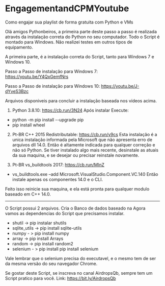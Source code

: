 # EngagementandCPMYoutube
Como engajar sua playlist de forma gratuita com Python e VMs

Olá amigos Pythonbeiros, a primeira parte deste passo a passo é realizada através da instalação correta do Python no seu computador.
Todo o Script é montado para Windows. Não realizei testes em outros tipos de equipamento.

A primeira parte, é a instalação correta do Script, tanto para Windows 7 e Windows 10.

Passo a Passo de instalação para Windows 7: https://youtu.be/Y4QxGemfNrs

Passo a Passo de instalação para Windows 10: https://youtu.be/J-dYveS3Bzc

Arquivos disponiveis para concluir a instalação baseada nos vídeos acima.
1. Python 3.8.10: https://cb.run/3N24
Após instalar Execute: 
  * python -m pip install --upgrade pip
  * pip install wheel

2. Pt-BR C++ 2015 Redistributable: https://cb.run/y9cs
Esta instalação é a unica instalação informada pela Microsoft que não apresenta erro de arquivos dll 14.0.
Então é altamente indicada para qualquer correção e não só Python.
Se tiver instalado algo mais recente, desinstale as atuais da sua maquina, e se desejar ou precisar reinstale novamente.

3. Pt-BR vs_buildtools 2017: https://cb.run/MInZ
  * vs_buildtools.exe –add Microsoft.VisualStudio.Component.VC.140
Então instale apenas os componentes 14.0 e o CLI.

Feito isso reinicie sua maquina, e ela está pronta para qualquer modulo baseado em C++ 14.0.

*****************************************************************************************************************************

O Script possui 2 arquivos.
Cria o Banco de dados baseado na 
Agora vamos as dependencias do Script que precisamos instalar.

* shutil -> pip instalar shutils
* sqlite_utils -> pip install sqlite-utils
* numpy - > pip install numpy
* array -> pip install Arrays
* random -> pip install random2
* selenium - > pip install pip install selenium 


Vale lembrar que o selenium precisa do executavel, e o mesmo tem de ser da mesma versão do seu navegador Chrome.

Se gostar deste Script, se inscreva no canal AirdropsQb, sempre tem um Script pratico para você.
Link: https://bit.ly/AirdropsQb
